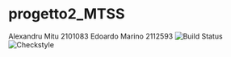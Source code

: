 # progetto2_MTSS
Alexandru Mitu 2101083 Edoardo Marino 2112593
![Build Status](https://github.com/aycollapse/progetto2_MTSS/actions/workflows/build.yml/badge.svg)
![Checkstyle](https://github.com/aycollapse/progetto2_MTSS/actions/workflows/checkstyle.yml/badge.svg)

